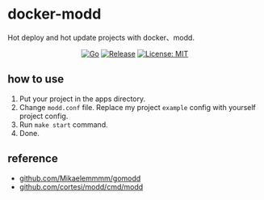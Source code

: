 # docker-modd

Hot deploy and hot update projects with docker、modd.

<div align=center>

[![Go](https://github.com/go-project-template/docker-modd/workflows/Go/badge.svg)](https://github.com/go-project-template/docker-modd/actions)
[![Release](https://img.shields.io/github/v/release/go-project-template/docker-modd.svg?style=flat-square)](https://github.com/go-project-template/docker-modd)
[![License: MIT](https://img.shields.io/badge/License-MIT-yellow.svg)](https://opensource.org/licenses/MIT)

</div>

## how to use

1. Put your project in the apps directory.
2. Change `modd.conf` file. Replace my project `example` config with yourself project config.
3. Run `make start` command.
4. Done.

## reference

- [github.com/Mikaelemmmm/gomodd](https://github.com/Mikaelemmmm/gomodd)
- [github.com/cortesi/modd/cmd/modd](https://github.com/cortesi/modd/)
